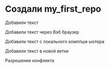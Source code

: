 ﻿# Создали my_first_repo

Добавили текст

Добавили текст через Вэб браузер

Добавили текст с локального комппше ьютера

Добавили текст в новой ветке <newbrench>

Разрешение конфликта
